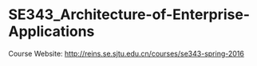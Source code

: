 # SE343_Architecture-of-Enterprise-Applications
Course Website: http://reins.se.sjtu.edu.cn/courses/se343-spring-2016
